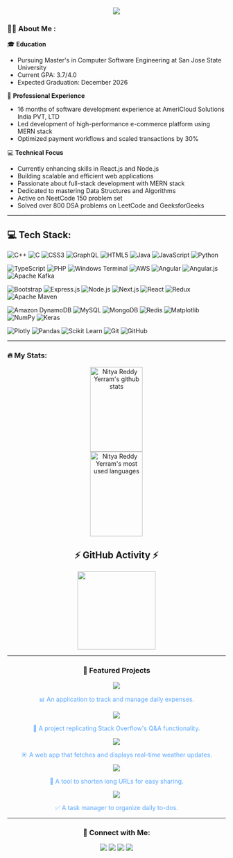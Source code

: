 <h1 align="center">
  <img src="https://readme-typing-svg.herokuapp.com/?font=Righteous&size=35&center=true&vCenter=true&width=800&height=70&duration=4000&lines=Hi+There!+👋+I'm+Nitya+Reddy" />
</h1>

### :woman_technologist: About Me :

🎓 **Education**
- Pursuing Master's in Computer Software Engineering at San Jose State University
- Current GPA: 3.7/4.0
- Expected Graduation: December 2026

💼 **Professional Experience**
- 16 months of software development experience at AmeriCloud Solutions India PVT, LTD
- Led development of high-performance e-commerce platform using MERN stack
- Optimized payment workflows and scaled transactions by 30%

💻 **Technical Focus**
- Currently enhancing skills in React.js and Node.js
- Building scalable and efficient web applications
- Passionate about full-stack development with MERN stack
- Dedicated to mastering Data Structures and Algorithms
- Active on NeetCode 150 problem set
- Solved over 800 DSA problems on LeetCode and GeeksforGeeks

---

## 💻 Tech Stack:

![C++](https://img.shields.io/badge/C++-00599C?style=for-the-badge&logo=cplusplus&logoColor=white)
![C](https://img.shields.io/badge/C-00599C?style=for-the-badge&logo=c&logoColor=white)
![CSS3](https://img.shields.io/badge/CSS3-1572B6?style=for-the-badge&logo=css3&logoColor=white)
![GraphQL](https://img.shields.io/badge/GraphQL-E10098?style=for-the-badge&logo=graphql&logoColor=white)
![HTML5](https://img.shields.io/badge/HTML5-E34F26?style=for-the-badge&logo=html5&logoColor=white)
![Java](https://img.shields.io/badge/Java-ED8B00?style=for-the-badge&logo=openjdk&logoColor=white)
![JavaScript](https://img.shields.io/badge/JavaScript-F7DF1E?style=for-the-badge&logo=javascript&logoColor=black)
![Python](https://img.shields.io/badge/Python-3776AB?style=for-the-badge&logo=python&logoColor=white)

![TypeScript](https://img.shields.io/badge/TypeScript-007ACC?style=for-the-badge&logo=typescript&logoColor=white)
![PHP](https://img.shields.io/badge/PHP-777BB4?style=for-the-badge&logo=php&logoColor=white)
![Windows Terminal](https://img.shields.io/badge/Windows%20Terminal-4D4D4D?style=for-the-badge&logo=windows-terminal&logoColor=white)
![AWS](https://img.shields.io/badge/AWS-232F3E?style=for-the-badge&logo=amazon-aws&logoColor=white)
![Angular](https://img.shields.io/badge/Angular-DD0031?style=for-the-badge&logo=angular&logoColor=white)
![Angular.js](https://img.shields.io/badge/AngularJS-E23237?style=for-the-badge&logo=angularjs&logoColor=white)
![Apache Kafka](https://img.shields.io/badge/Apache%20Kafka-231F20?style=for-the-badge&logo=apache-kafka&logoColor=white)

![Bootstrap](https://img.shields.io/badge/Bootstrap-563D7C?style=for-the-badge&logo=bootstrap&logoColor=white)
![Express.js](https://img.shields.io/badge/Express.js-404D59?style=for-the-badge&logo=express&logoColor=white)
![Node.js](https://img.shields.io/badge/Node.js-43853D?style=for-the-badge&logo=node.js&logoColor=white)
![Next.js](https://img.shields.io/badge/Next.js-000000?style=for-the-badge&logo=next.js&logoColor=white)
![React](https://img.shields.io/badge/React-20232A?style=for-the-badge&logo=react&logoColor=61DAFB)
![Redux](https://img.shields.io/badge/Redux-593D88?style=for-the-badge&logo=redux&logoColor=white)
![Apache Maven](https://img.shields.io/badge/Apache%20Maven-C71A36?style=for-the-badge&logo=apache-maven&logoColor=white)

![Amazon DynamoDB](https://img.shields.io/badge/Amazon%20DynamoDB-4053D6?style=for-the-badge&logo=amazon-dynamodb&logoColor=white)
![MySQL](https://img.shields.io/badge/MySQL-00000F?style=for-the-badge&logo=mysql&logoColor=white)
![MongoDB](https://img.shields.io/badge/MongoDB-4EA94B?style=for-the-badge&logo=mongodb&logoColor=white)
![Redis](https://img.shields.io/badge/Redis-DC382D?style=for-the-badge&logo=redis&logoColor=white)
![Matplotlib](https://img.shields.io/badge/Matplotlib-11557c?style=for-the-badge&logo=python&logoColor=white)
![NumPy](https://img.shields.io/badge/NumPy-013243?style=for-the-badge&logo=numpy&logoColor=white)
![Keras](https://img.shields.io/badge/Keras-D00000?style=for-the-badge&logo=keras&logoColor=white)

![Plotly](https://img.shields.io/badge/Plotly-3F4F75?style=for-the-badge&logo=plotly&logoColor=white)
![Pandas](https://img.shields.io/badge/Pandas-150458?style=for-the-badge&logo=pandas&logoColor=white)
![Scikit Learn](https://img.shields.io/badge/Scikit%20Learn-F7931E?style=for-the-badge&logo=scikit-learn&logoColor=white)
![Git](https://img.shields.io/badge/Git-F05032?style=for-the-badge&logo=git&logoColor=white)
![GitHub](https://img.shields.io/badge/GitHub-181717?style=for-the-badge&logo=github&logoColor=white)

---

### 🔥 My Stats:

<div align="center">
  <div align="center">
    <img width="49%" height="195px" src="https://github-readme-stats.vercel.app/api?username=nityareedy&show_icons=true&count_private=true&hide_border=true&title_color=ff69b4&icon_color=70a5fd&text_color=70a5fd&bg_color=1a1b27" alt="Nitya Reddy Yerram's github stats" /> 
  <div align="center">
    <img width="49%" height="195px" src="https://github-readme-stats.vercel.app/api/top-langs/?username=nityareedy&layout=compact&hide_border=true&title_color=ff69b4&text_color=70a5fd&bg_color=1a1b27" alt="Nitya Reddy Yerram's most used languages"/>
  </div>
</div>

## ⚡ GitHub Activity ⚡

<div align="center">
  <img height="180em" src="https://github-profile-summary-cards.vercel.app/api/cards/profile-details?username=nityareedy&theme=radical"/>
</div>

---

### 🚀 Featured Projects

<div align="center">
  <a href="https://github.com/nityareedy/Expense-Tracker-">
    <img src="https://github-readme-stats.vercel.app/api/pin/?username=nityareedy&repo=Expense-Tracker-&theme=radical" />
  </a>
  <p align="center" style="color: #58a6ff;">📊 An application to track and manage daily expenses.</p>
  
  <a href="https://github.com/nityareedy/Stackoverflow_clone">
    <img src="https://github-readme-stats.vercel.app/api/pin/?username=nityareedy&repo=Stackoverflow_clone&theme=radical" />
  </a>
  <p align="center" style="color: #58a6ff;">💬 A project replicating Stack Overflow's Q&A functionality.</p>
  
  <a href="https://github.com/nityareedy/Weather_app">
    <img src="https://github-readme-stats.vercel.app/api/pin/?username=nityareedy&repo=Weather_app&theme=radical" />
  </a>
  <p align="center" style="color: #58a6ff;">☀️ A web app that fetches and displays real-time weather updates.</p>
  
  <a href="https://github.com/nityareedy/url_shortner-">
    <img src="https://github-readme-stats.vercel.app/api/pin/?username=nityareedy&repo=url_shortner-&theme=radical" />
  </a>
  <p align="center" style="color: #58a6ff;">🔗 A tool to shorten long URLs for easy sharing.</p>
  
  <a href="https://github.com/nityareedy/To-Do-App-using-Django-">
    <img src="https://github-readme-stats.vercel.app/api/pin/?username=nityareedy&repo=To-Do-App-using-Django-&theme=radical" />
  </a>
  <p align="center" style="color: #58a6ff;">✅ A task manager to organize daily to-dos.</p>
</div>

---

### 🔗 Connect with Me:
<div align="center">
  <p>
    <a href="https://www.linkedin.com/in/nitya-reddy-yerram-a90a36222/"><img src="https://img.shields.io/badge/LinkedIn-0077B5?style=for-the-badge&logo=linkedin&logoColor=white"/></a>
    <a href="https://github.com/nityareedy"><img src="https://img.shields.io/badge/GitHub-100000?style=for-the-badge&logo=github&logoColor=white"/></a>
    <a href="mailto:yerramnitya05@gmail.com"><img src="https://img.shields.io/badge/Gmail-D14836?style=for-the-badge&logo=gmail&logoColor=white"/></a>
    <a href="tel:+13522792259"><img src="https://img.shields.io/badge/Phone-+1--352--279--2259-25D366?style=for-the-badge&logo=phone&logoColor=white"/></a>
  </p>
</div> 
